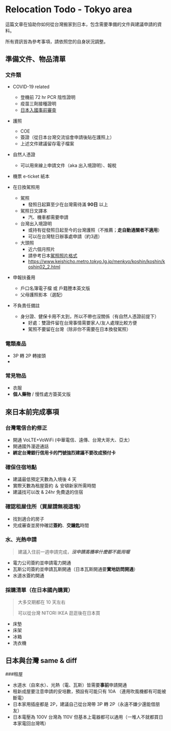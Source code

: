 # Relocation Todo - Tokyo area
這篇文章在協助你如何從台灣搬家到日本，包含需要準備的文件與建議申請的資料。

所有資訊皆為參考事項，請依照您的自身狀況調整。

準備文件、物品清單
----
### 文件類
- COVID-19 related
	- 登機前 72 hr PCR 陰性證明
	- 疫苗三劑接種證明
	- [日本入國事前審査](https://www.hco.mhlw.go.jp)
- 護照
	- COE
	- 簽證（從日本台灣交流協會申請後貼在護照上）
	- 上述文件建議留存電子檔案
- 自然人憑證
	- 可以用來線上申請文件（aka 出入境證明）、報稅
- 機票 e-ticket 紙本
- 在日換駕照用
	- 駕照
		- 發照日起算至少在台灣需待滿 **90日** 以上
	- 駕照日文譯本
		- 汽、機車都需要申請
	- 台灣出入境證明
		- 或持有從發照日起至今的台灣護照（不推薦；**走自動通關者不適用**）
		- 可以在台灣駐日辦事處申請（約3週）
	- 大頭照
		- 近六個月照片
		- 請參考日本[駕照照片格式](https://www.keishicho.metro.tokyo.lg.jp/menkyo/koshin/koshin/koshin02_2.html)
		- https://www.keishicho.metro.tokyo.lg.jp/menkyo/koshin/koshin/koshin02_2.html

- 申報扶養用
	- 戶口名簿電子檔 或 戶籍謄本英文版
	- 父母護照影本（選配）
	
- 不負責任備註
	- 身分證、健保卡用不太到，所以不帶也沒關係（有自然人憑證前提下）
		- 好處：雙證件留在台灣事情需要家人/友人處理比較方便
		- 駕照不要留在台灣（除非你不需要在日本換發駕照）

### 電類產品
- 3P 轉 2P 轉接頭
- 

### 常見物品
- 衣服
- **個人藥物** / 慢性處方簽英文版

來日本前完成事項
----
### 台灣電信合約修正
- 開通 VoLTE+VoWiFi (中華電信、遠傳、台灣大哥大、亞太）
- 開通國外漫遊通話
- **綁定台灣銀行信用卡的門號強烈建議不要改成預付卡**

### 確保住宿地點
- 建議最低預定天數為入境後 4 天
- 實際天數為租屋簽約 ＆ 安頓新家所需時間
- 建議找可以改 & 24hr 免費退的住宿

### 確認租屋住所（買屋請無視這塊）
- 找到適合的房子
- 完成審查並房仲確認**簽約**、**交鑰匙**時間

### 水、光熱申請 
> 建議入住前一週申請完成，***沒申請高機率什麼都不能用喔***

- 電力公司簽約並申請電力開通
- 瓦斯公司簽約並申請瓦斯開通（日本瓦斯開通要**實地訪問開通**）
- 水道水簽約開通

### 採購清單（在日本國內購買）
> 大多交期都在 10 天左右<p>可以從台灣 NITORI IKEA 逛逛後在日本買

- 床墊
- 床架
- 冰箱
- 洗衣機


日本與台灣 same & diff
----
###租屋
- 水道水（自來水）、光熱（電、瓦斯）皆需要**事前**申請開通
- 租新成屋要注意申請的安培數，預設有可能只有 10A （連用吹風機都有可能被斷電）
- 日本家用插座都是 2P，建議自己從台灣帶 3P 轉 2P（永遠不嫌少還能借朋友）
- 日本電壓為 100V 台灣為 110V 但基本上電器都可以通用（一堆人不就都買日本家電回台灣嗎）
